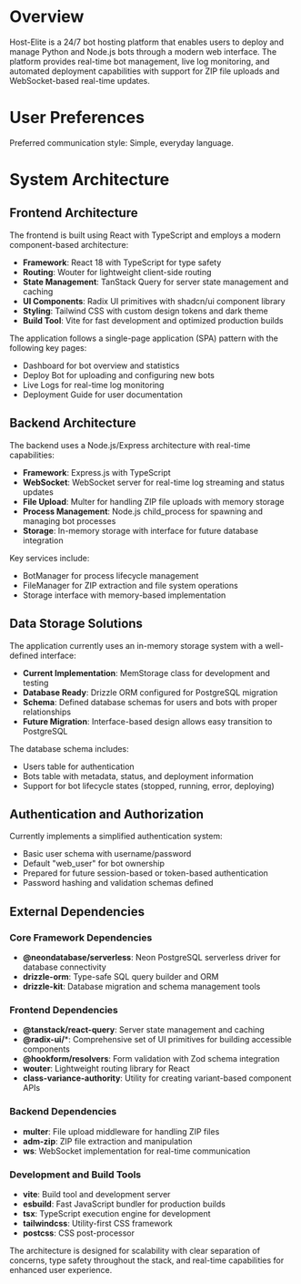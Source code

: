 # Overview

Host-Elite is a 24/7 bot hosting platform that enables users to deploy and manage Python and Node.js bots through a modern web interface. The platform provides real-time bot management, live log monitoring, and automated deployment capabilities with support for ZIP file uploads and WebSocket-based real-time updates.

# User Preferences

Preferred communication style: Simple, everyday language.

# System Architecture

## Frontend Architecture

The frontend is built using React with TypeScript and employs a modern component-based architecture:

- **Framework**: React 18 with TypeScript for type safety
- **Routing**: Wouter for lightweight client-side routing
- **State Management**: TanStack Query for server state management and caching
- **UI Components**: Radix UI primitives with shadcn/ui component library
- **Styling**: Tailwind CSS with custom design tokens and dark theme
- **Build Tool**: Vite for fast development and optimized production builds

The application follows a single-page application (SPA) pattern with the following key pages:
- Dashboard for bot overview and statistics
- Deploy Bot for uploading and configuring new bots
- Live Logs for real-time log monitoring
- Deployment Guide for user documentation

## Backend Architecture

The backend uses a Node.js/Express architecture with real-time capabilities:

- **Framework**: Express.js with TypeScript
- **WebSocket**: WebSocket server for real-time log streaming and status updates
- **File Upload**: Multer for handling ZIP file uploads with memory storage
- **Process Management**: Node.js child_process for spawning and managing bot processes
- **Storage**: In-memory storage with interface for future database integration

Key services include:
- BotManager for process lifecycle management
- FileManager for ZIP extraction and file system operations
- Storage interface with memory-based implementation

## Data Storage Solutions

The application currently uses an in-memory storage system with a well-defined interface:

- **Current Implementation**: MemStorage class for development and testing
- **Database Ready**: Drizzle ORM configured for PostgreSQL migration
- **Schema**: Defined database schemas for users and bots with proper relationships
- **Future Migration**: Interface-based design allows easy transition to PostgreSQL

The database schema includes:
- Users table for authentication
- Bots table with metadata, status, and deployment information
- Support for bot lifecycle states (stopped, running, error, deploying)

## Authentication and Authorization

Currently implements a simplified authentication system:
- Basic user schema with username/password
- Default "web_user" for bot ownership
- Prepared for future session-based or token-based authentication
- Password hashing and validation schemas defined

## External Dependencies

### Core Framework Dependencies
- **@neondatabase/serverless**: Neon PostgreSQL serverless driver for database connectivity
- **drizzle-orm**: Type-safe SQL query builder and ORM
- **drizzle-kit**: Database migration and schema management tools

### Frontend Dependencies
- **@tanstack/react-query**: Server state management and caching
- **@radix-ui/***: Comprehensive set of UI primitives for building accessible components
- **@hookform/resolvers**: Form validation with Zod schema integration
- **wouter**: Lightweight routing library for React
- **class-variance-authority**: Utility for creating variant-based component APIs

### Backend Dependencies
- **multer**: File upload middleware for handling ZIP files
- **adm-zip**: ZIP file extraction and manipulation
- **ws**: WebSocket implementation for real-time communication

### Development and Build Tools
- **vite**: Build tool and development server
- **esbuild**: Fast JavaScript bundler for production builds
- **tsx**: TypeScript execution engine for development
- **tailwindcss**: Utility-first CSS framework
- **postcss**: CSS post-processor

The architecture is designed for scalability with clear separation of concerns, type safety throughout the stack, and real-time capabilities for enhanced user experience.